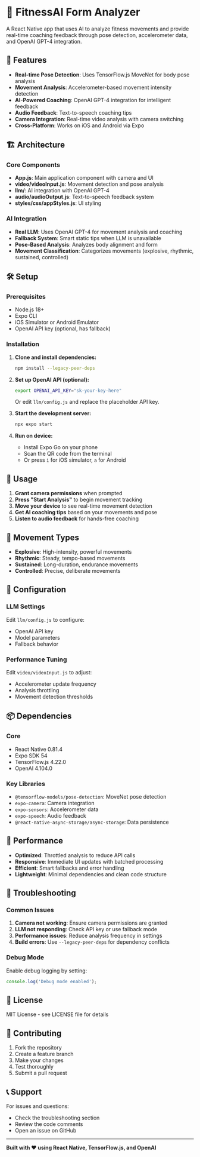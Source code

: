 # 💪 FitnessAI Form Analyzer

A React Native app that uses AI to analyze fitness movements and provide real-time coaching feedback through pose detection, accelerometer data, and OpenAI GPT-4 integration.

## 🚀 Features

- **Real-time Pose Detection**: Uses TensorFlow.js MoveNet for body pose analysis
- **Movement Analysis**: Accelerometer-based movement intensity detection
- **AI-Powered Coaching**: OpenAI GPT-4 integration for intelligent feedback
- **Audio Feedback**: Text-to-speech coaching tips
- **Camera Integration**: Real-time video analysis with camera switching
- **Cross-Platform**: Works on iOS and Android via Expo

## 🏗️ Architecture

### Core Components

- **App.js**: Main application component with camera and UI
- **video/videoInput.js**: Movement detection and pose analysis
- **llm/**: AI integration with OpenAI GPT-4
- **audio/audioOutput.js**: Text-to-speech feedback system
- **styles/css/appStyles.js**: UI styling

### AI Integration

- **Real LLM**: Uses OpenAI GPT-4 for movement analysis and coaching
- **Fallback System**: Smart static tips when LLM is unavailable
- **Pose-Based Analysis**: Analyzes body alignment and form
- **Movement Classification**: Categorizes movements (explosive, rhythmic, sustained, controlled)

## 🛠️ Setup

### Prerequisites

- Node.js 18+
- Expo CLI
- iOS Simulator or Android Emulator
- OpenAI API key (optional, has fallback)

### Installation

1. **Clone and install dependencies:**
   ```bash
   npm install --legacy-peer-deps
   ```

2. **Set up OpenAI API (optional):**
   ```bash
   export OPENAI_API_KEY="sk-your-key-here"
   ```
   Or edit `llm/config.js` and replace the placeholder API key.

3. **Start the development server:**
   ```bash
   npx expo start
   ```

4. **Run on device:**
   - Install Expo Go on your phone
   - Scan the QR code from the terminal
   - Or press `i` for iOS simulator, `a` for Android

## 📱 Usage

1. **Grant camera permissions** when prompted
2. **Press "Start Analysis"** to begin movement tracking
3. **Move your device** to see real-time movement detection
4. **Get AI coaching tips** based on your movements and pose
5. **Listen to audio feedback** for hands-free coaching

## 🎯 Movement Types

- **Explosive**: High-intensity, powerful movements
- **Rhythmic**: Steady, tempo-based movements  
- **Sustained**: Long-duration, endurance movements
- **Controlled**: Precise, deliberate movements

## 🔧 Configuration

### LLM Settings
Edit `llm/config.js` to configure:
- OpenAI API key
- Model parameters
- Fallback behavior

### Performance Tuning
Edit `video/videoInput.js` to adjust:
- Accelerometer update frequency
- Analysis throttling
- Movement detection thresholds

## 📦 Dependencies

### Core
- React Native 0.81.4
- Expo SDK 54
- TensorFlow.js 4.22.0
- OpenAI 4.104.0

### Key Libraries
- `@tensorflow-models/pose-detection`: MoveNet pose detection
- `expo-camera`: Camera integration
- `expo-sensors`: Accelerometer data
- `expo-speech`: Audio feedback
- `@react-native-async-storage/async-storage`: Data persistence

## 🚀 Performance

- **Optimized**: Throttled analysis to reduce API calls
- **Responsive**: Immediate UI updates with batched processing
- **Efficient**: Smart fallbacks and error handling
- **Lightweight**: Minimal dependencies and clean code structure

## 🐛 Troubleshooting

### Common Issues

1. **Camera not working**: Ensure camera permissions are granted
2. **LLM not responding**: Check API key or use fallback mode
3. **Performance issues**: Reduce analysis frequency in settings
4. **Build errors**: Use `--legacy-peer-deps` for dependency conflicts

### Debug Mode

Enable debug logging by setting:
```javascript
console.log('Debug mode enabled');
```

## 📄 License

MIT License - see LICENSE file for details

## 🤝 Contributing

1. Fork the repository
2. Create a feature branch
3. Make your changes
4. Test thoroughly
5. Submit a pull request

## 📞 Support

For issues and questions:
- Check the troubleshooting section
- Review the code comments
- Open an issue on GitHub

---

**Built with ❤️ using React Native, TensorFlow.js, and OpenAI**